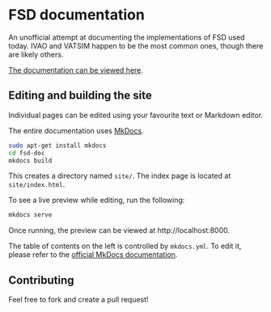 # FSD documentation #

An unofficial attempt at documenting the implementations of FSD used today. IVAO and VATSIM happen to be the most common ones, though there are likely others.

[The documentation can be viewed here](https://norrisng.github.io/fsd-doc/site/).



## Editing and building the site ##

Individual pages can be edited using your favourite text or Markdown editor.

The entire documentation uses [MkDocs](https://www.mkdocs.org/).

```bash
sudo apt-get install mkdocs
cd fsd-doc
mkdocs build
```

This creates a directory named `site/`. The index page is located at `site/index.html`.

To see a live preview while editing, run the following:

```bash
mkdocs serve
```

Once running, the preview can be viewed at http://localhost:8000.

The table of contents on the left is controlled by `mkdocs.yml`. To edit it, please refer to the [official MkDocs documentation](https://www.mkdocs.org/#adding-pages).



## Contributing ##

Feel free to fork and create a pull request!